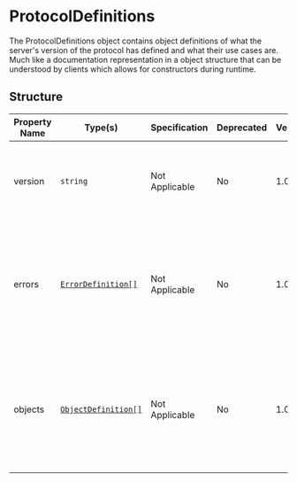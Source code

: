 # ProtocolDefinitions

The ProtocolDefinitions object contains object definitions
of what the server's version of the protocol has defined
and what their use cases are. Much like a documentation
representation in a object structure that can be understood
by clients which allows for constructors during runtime.

## Structure

| Property Name | Type(s)                                     | Specification  | Deprecated | Versions | Description                                                                                                               |
|---------------|---------------------------------------------|----------------|------------|----------|---------------------------------------------------------------------------------------------------------------------------|
| version       | `string`                                    | Not Applicable | No         | 1.0      | The version of the protocol being used by the server, eg; 1.0                                                             |
| errors        | [`ErrorDefinition[]`](ErrorDefinition.md)   | Not Applicable | No         | 1.0      | A list of error definitions defined by the server and protocol with their respective error codes and descriptions         |
| objects       | [`ObjectDefinition[]`](ObjectDefinition.md) | Not Applicable | No         | 1.0      | A list of object definitions defined by the server and protocol with their respective descriptions, names and parameters. |